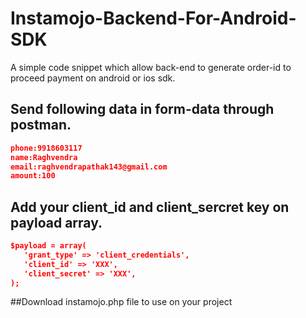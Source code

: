 # Instamojo-Backend-For-Android-SDK

A simple code snippet which allow back-end to generate order-id to proceed payment on android or ios  sdk. 

## Send following data in form-data through postman.

```JSON
phone:9918603117
name:Raghvendra
email:raghvendrapathak143@gmail.com
amount:100
```

## Add your client_id and client_sercret key on payload array.
 ```JSON
$payload = array(
    'grant_type' => 'client_credentials',
    'client_id' => 'XXX',
    'client_secret' => 'XXX',
);
```

##Download instamojo.php file to use on your project
